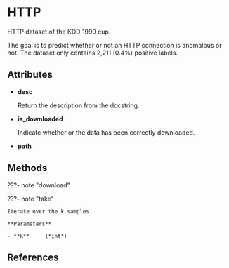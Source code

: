 # HTTP

HTTP dataset of the KDD 1999 cup.

The goal is to predict whether or not an HTTP connection is anomalous or not. The dataset only contains 2,211 (0.4%) positive labels.


## Attributes

- **desc**

    Return the description from the docstring.

- **is_downloaded**

    Indicate whether or the data has been correctly downloaded.

- **path**



## Methods

???- note "download"

???- note "take"

    Iterate over the k samples.

    **Parameters**

    - **k**     (*int*)    
    
## References

[^1]: [HTTP (KDDCUP99) dataset](http://odds.cs.stonybrook.edu/http-kddcup99-dataset/)

